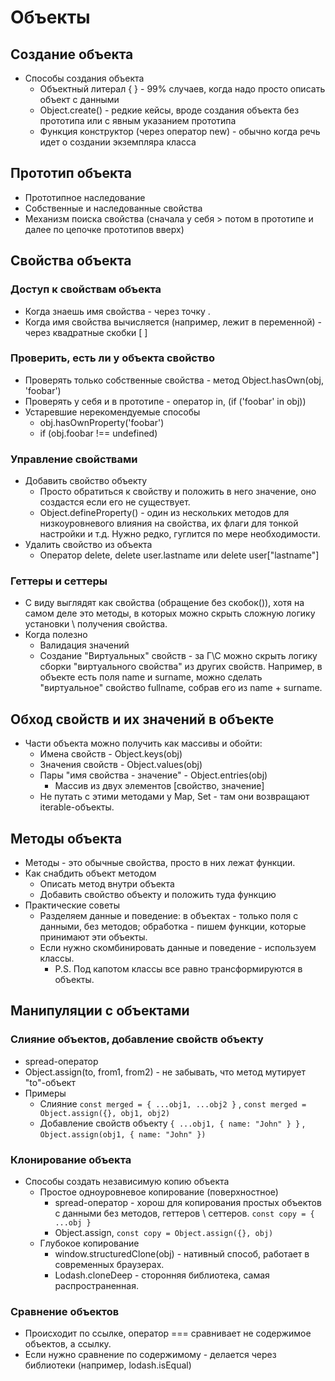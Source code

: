 # Объекты

## Создание объекта

- Способы создания объекта
  - Объектный литерал { } - 99% случаев, когда надо просто описать объект с данными
  - Object.create() - редкие кейсы, вроде создания объекта без прототипа или с явным указанием прототипа
  - Функция конструктор (через оператор new) - обычно когда речь идет о создании экземпляра класса

## Прототип объекта

- Прототипное наследование
- Собственные и наследованные свойства
- Механизм поиска свойства (сначала у себя > потом в прототипе и далее по цепочке прототипов вверх)

## Свойства объекта

### Доступ к свойствам объекта

- Когда знаешь имя свойства - через точку .
- Когда имя свойства вычисляется (например, лежит в переменной) - через квадратные скобки [ ]

### Проверить, есть ли у объекта свойство

- Проверять только собственные свойства - метод Object.hasOwn(obj, 'foobar')
- Проверять у себя и в прототипе - оператор in, (if ('foobar' in obj))
- Устаревшие нерекомендуемые способы
  - obj.hasOwnProperty('foobar')
  - if (obj.foobar !== undefined)

### Управление свойствами

- Добавить свойство объекту
  - Просто обратиться к свойству и положить в него значение, оно создастся если его не существует.
  - Object.defineProperty() - один из нескольких методов для низкоуровневого влияния на свойства, их флаги для тонкой настройки и т.д. Нужно редко, гуглится по мере необходимости.
- Удалить свойство из объекта
  - Оператор delete, delete user.lastname или delete user["lastname"]

### Геттеры и сеттеры

- С виду выглядят как свойства (обращение без скобок()), хотя на самом деле это методы, в которых можно скрыть сложную логику установки \ получения свойства.
- Когда полезно
  - Валидация значений
  - Создание "Виртуальных" свойств - за Г\С можно скрыть логику сборки "виртуального свойства" из других свойств. Например, в объекте есть поля name и surname, можно сделать "виртуальное" свойство fullname, собрав его из name + surname.

## Обход свойств и их значений в объекте

- Части объекта можно получить как массивы и обойти:
  - Имена свойств - Object.keys(obj)
  - Значения свойств - Object.values(obj)
  - Пары "имя свойства - значение" - Object.entries(obj)
    - Массив из двух элементов [свойство, значение]
  - Не путать с этими методами у Map, Set - там они возвращают iterable-объекты.

## Методы объекта

- Методы - это обычные свойства, просто в них лежат функции.
- Как снабдить объект методом
  - Описать метод внутри объекта
  - Добавить свойство объекту и положить туда функцию
- Практические советы
  - Разделяем данные и поведение: в объектах - только поля с данными, без методов; обработка - пишем функции, которые принимают эти объекты.
  - Если нужно скомбинировать данные и поведение - используем классы.
    - P.S. Под капотом классы все равно трансформируются в объекты.

## Манипуляции с объектами

### Слияние объектов, добавление свойств объекту

- spread-оператор
- Object.assign(to, from1, from2) - не забывать, что метод мутирует "to"-объект
- Примеры
  - Слияние `const merged = { ...obj1, ...obj2 }` , `const merged = Object.assign({}, obj1, obj2)`
  - Добавление свойств объекту `{ ...obj1, { name: "John" } }` , `Object.assign(obj1, { name: "John" })`

### Клонирование объекта

- Способы создать независимую копию объекта
  - Простое одноуровневое копирование (поверхностное)
    - spread-оператор - хорош для копирования простых объектов с данными без методов, геттеров \ сеттеров. `const copy = { ...obj }`
    - Object.assign, `const copy = Object.assign({}, obj)`
  - Глубокое копирование
    - window.structuredClone(obj) - нативный способ, работает в современных браузерах.
    - Lodash.cloneDeep - сторонняя библиотека, самая распространенная.

### Сравнение объектов

- Происходит по ссылке, оператор === сравнивает не содержимое объектов, а ссылку.
- Если нужно сравнение по содержимому - делается через библиотеки (например, lodash.isEqual)